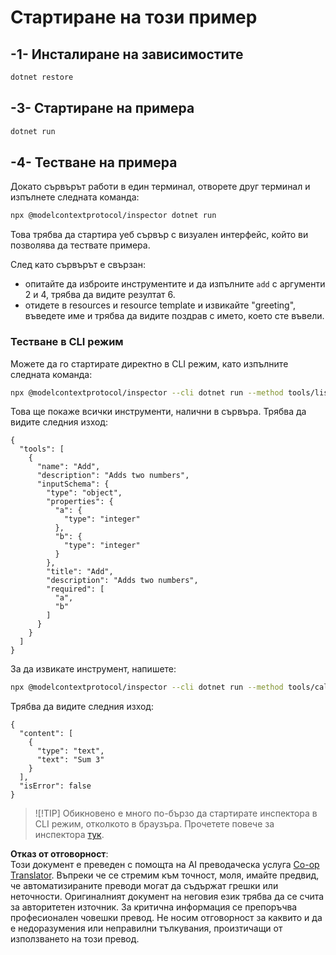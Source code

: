 <!--
CO_OP_TRANSLATOR_METADATA:
{
  "original_hash": "1d6ed68c1dd1584c2d8eb599fa601c0b",
  "translation_date": "2025-06-18T06:08:52+00:00",
  "source_file": "03-GettingStarted/01-first-server/solution/dotnet/README.md",
  "language_code": "bg"
}
-->
# Стартиране на този пример

## -1- Инсталиране на зависимостите

```bash
dotnet restore
```

## -3- Стартиране на примера

```bash
dotnet run
```

## -4- Тестване на примера

Докато сървърът работи в един терминал, отворете друг терминал и изпълнете следната команда:

```bash
npx @modelcontextprotocol/inspector dotnet run
```

Това трябва да стартира уеб сървър с визуален интерфейс, който ви позволява да тествате примера.

След като сървърът е свързан:

- опитайте да изброите инструментите и да изпълните `add` с аргументи 2 и 4, трябва да видите резултат 6.
- отидете в resources и resource template и извикайте "greeting", въведете име и трябва да видите поздрав с името, което сте въвели.

### Тестване в CLI режим

Можете да го стартирате директно в CLI режим, като изпълните следната команда:

```bash
npx @modelcontextprotocol/inspector --cli dotnet run --method tools/list
```

Това ще покаже всички инструменти, налични в сървъра. Трябва да видите следния изход:

```text
{
  "tools": [
    {
      "name": "Add",
      "description": "Adds two numbers",
      "inputSchema": {
        "type": "object",
        "properties": {
          "a": {
            "type": "integer"
          },
          "b": {
            "type": "integer"
          }
        },
        "title": "Add",
        "description": "Adds two numbers",
        "required": [
          "a",
          "b"
        ]
      }
    }
  ]
}
```

За да извикате инструмент, напишете:

```bash
npx @modelcontextprotocol/inspector --cli dotnet run --method tools/call --tool-name Add --tool-arg a=1 --tool-arg b=2
```

Трябва да видите следния изход:

```text
{
  "content": [
    {
      "type": "text",
      "text": "Sum 3"
    }
  ],
  "isError": false
}
```

> ![!TIP]
> Обикновено е много по-бързо да стартирате инспектора в CLI режим, отколкото в браузъра.
> Прочетете повече за инспектора [тук](https://github.com/modelcontextprotocol/inspector).

**Отказ от отговорност**:  
Този документ е преведен с помощта на AI преводаческа услуга [Co-op Translator](https://github.com/Azure/co-op-translator). Въпреки че се стремим към точност, моля, имайте предвид, че автоматизираните преводи могат да съдържат грешки или неточности. Оригиналният документ на неговия език трябва да се счита за авторитетен източник. За критична информация се препоръчва професионален човешки превод. Не носим отговорност за каквито и да е недоразумения или неправилни тълкувания, произтичащи от използването на този превод.